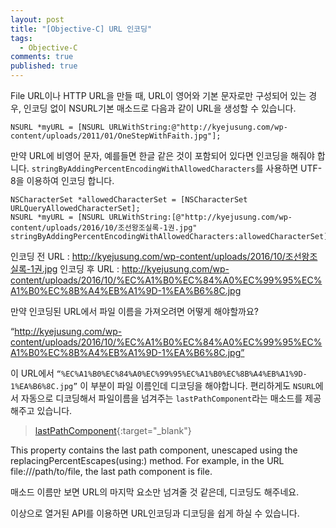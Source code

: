 ```yaml
---
layout: post
title: "[Objective-C] URL 인코딩"
tags: 
  - Objective-C
comments: true
published: true
---
```


File URL이나 HTTP URL을 만들 때, URL이 영어와 기본 문자로만 구성되어 있는 경우, 인코딩 없이 NSURL기본 매소드로 다음과 같이 URL을 생성할 수 있습니다.

`
NSURL *myURL = [NSURL URLWithString:@"http://kyejusung.com/wp-content/uploads/2011/01/OneStepWithFaith.jpg"];
`

만약 URL에 비영어 문자, 예를들면 한글 같은 것이 포함되어 있다면 인코딩을 해줘야 합니다. `stringByAddingPercentEncodingWithAllowedCharacters`를 사용하면 UTF-8을 이용하여 인코딩 합니다.

```objc
NSCharacterSet *allowedCharacterSet = [NSCharacterSet URLQueryAllowedCharacterSet];
NSURL *myURL = [NSURL URLWithString:[@"http://kyejusung.com/wp-content/uploads/2016/10/조선왕조실록-1권.jpg" stringByAddingPercentEncodingWithAllowedCharacters:allowedCharacterSet]];
```

인코딩 전 URL : http://kyejusung.com/wp-content/uploads/2016/10/조선왕조실록-1권.jpg
인코딩 후 URL : http://kyejusung.com/wp-content/uploads/2016/10/%EC%A1%B0%EC%84%A0%EC%99%95%EC%A1%B0%EC%8B%A4%EB%A1%9D-1%EA%B6%8C.jpg

만약 인코딩된 URL에서 파일 이름을 가져오려면 어떻게 해야할까요?

“http://kyejusung.com/wp-content/uploads/2016/10/%EC%A1%B0%EC%84%A0%EC%99%95%EC%A1%B0%EC%8B%A4%EB%A1%9D-1%EA%B6%8C.jpg”

이 URL에서 `“%EC%A1%B0%EC%84%A0%EC%99%95%EC%A1%B0%EC%8B%A4%EB%A1%9D-1%EA%B6%8C.jpg”` 이 부분이 파일 이름인데 디코딩을 해야합니다.
편리하게도 `NSURL`에서 자동으로 디코딩해서 파일이름을 넘겨주는 `lastPathComponent`라는 매소드를 제공해주고 있습니다.

> [lastPathComponent](https://developer.apple.com/reference/foundation/nsurl/1417444-lastpathcomponent){:target="_blank"}
> 
This property contains the last path component, unescaped using the replacingPercentEscapes(using:) method. For example, in the URL file:///path/to/file, the last path component is file.

매소드 이름만 보면 URL의 마지막 요소만 넘겨줄 것 같은데, 디코딩도 해주네요.

이상으로 열거된 API를 이용하면 URL인코딩과 디코딩을 쉽게 하실 수 있습니다.